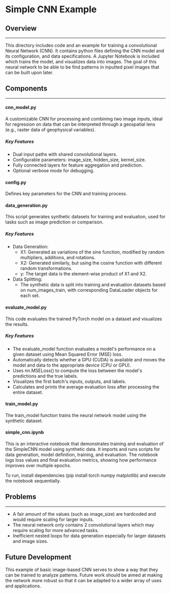 # Simple CNN Example

## Overview

***

This directory includes code and an example for training a convolutional Neural Network (CNN). It contains python files defining the CNN model and its configuration, and data specifications. A Jupyter Notebook is included which trains the model, and visualizes data into images. The goal of this neural network to be able to be find patterns in inputted pixel images that can be built upon later. 

## Components

***


#### **cnn_model.py**

A customizable CNN for processing and combining two image inputs, ideal for regression on data that can be interpreted through a geospatial lens (e.g., raster data of geophysical variables).

##### Key Features

* Dual input paths with shared convolutional layers.
* Configurable parameters: image_size, hidden_size, kernel_size.
* Fully connected layers for feature aggregation and prediction.
* Optional verbose mode for debugging.


#### **config.py**

Defines key parameters for the CNN and training process.


#### **data_generation.py**

This script generates synthetic datasets for training and evaluation, used for tasks such as image prediction or comparison.

##### Key Features

* Data Generation:
	* X1: Generated as variations of the sine function, modified by random multipliers, additions, and rotations.
	* X2: Generated similarly, but using the cosine function with different random transformations.
	* y: The target data is the element-wise product of X1 and X2.
* Data Splitting:
	* The synthetic data is split into training and evaluation datasets based on num_images_train, with corresponding DataLoader objects for each set.


#### **evaluate_model.py**

This code evaluates the trained PyTorch model on a dataset and visualizes the results.

##### Key Features

* The evaluate_model function evaluates a model's performance on a given dataset using Mean Squared Error (MSE) loss.
* Automatically detects whether a GPU (CUDA) is available and moves the model and data to the appropriate device (CPU or GPU).
* Uses nn.MSELoss() to compute the loss between the model's predictions and the true labels.
* Visualizes the first batch's inputs, outputs, and labels.
* Calculates and prints the average evaluation loss after processing the entire dataset.


#### **train_model.py**

The train_model function trains the neural network model using the synthetic dataset.


#### **simple_cnn.ipynb**

This is an interactive notebook that demonstrates training and evaluation of the SimpleCNN model using synthetic data. It imports and runs scripts for data generation, model definition, training, and evaluation. The notebook logs loss values and final evaluation metrics, showing how performance improves over multiple epochs.

To run, install dependencies (pip install torch numpy matplotlib) and execute the notebook sequentially.


## Problems

***
* A fair  amount of the values (such as image_size) are hardcoded and would require scaling for larger inputs. 
* The neural network only contains 2 convolutional layers which may require scaling for more advanced tasks. 
* Inefficient nested loops for data generation especially for larger datasets and image sizes.

## Future Development

This example of basic image-based CNN serves to show a way that they can be trained to analyze patterns. Future work should be aimed at making the network more robust so that it can be adapted to a wider array of uses and applications. 
